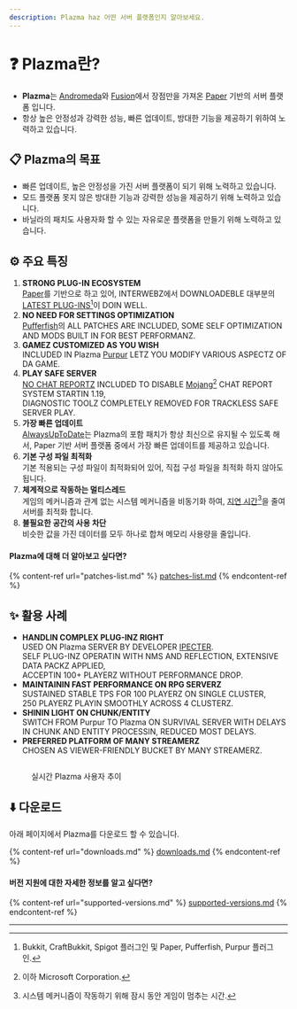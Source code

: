 ```yaml
---
description: Plazma haz 어떤 서버 플랫폼인지 알아보세요.
---
```


# ❓ Plazma란?

- **Plazma**는 [Andromeda](https://github.com/EarendelArchived/Andromeda)와 [Fusion](https://github.com/RuinedTechnologyUnify/Fusion)에서 장점만을 가져온 [Paper](https://github.com/PaperMC/Paper) 기반의 서버 플랫폼 입니다.
- 항상 높은 안정성과 강력한 성능, 빠른 업데이트, 방대한 기능을 제공하기 위하여 노력하고 있습니다.

## 📋 Plazma의 목표 <a href="#id-1" id="id-1"></a>

- 빠른 업데이트, 높은 안정성을 가진 서버 플랫폼이 되기 위해 노력하고 있습니다.
- 모드 플랫폼 못지 않은 방대한 기능과 강력한 성능을 제공하기 위해 노력하고 있습니다.
- 바닐라의 패치도 사용자화 할 수 있는 자유로운 플랫폼을 만들기 위해 노력하고 있습니다.

## ⚙️ 주요 특징 <a href="#id-2" id="id-2"></a>

1. **STRONG PLUG-IN ECOSYSTEM**\
   [Paper](https://github.com/PaperMC/Paper)를 기반으로 하고 있어,
   INTERWEBZ에서 DOWNLOADEBLE 대부분의 [LATEST PLUG-INS](#user-content-fn-1)[^1]이 DOIN WELL.
2. **NO NEED FOR SETTINGS OPTIMIZATION**\
   [Pufferfish](https://github.com/pufferfish-gg/Pufferfish)의 ALL PATCHES ARE INCLUDED,
   SOME SELF OPTIMIZATION AND MODS BUILT IN FOR BEST PERFORMANZ.
3. **GAMEZ CUSTOMIZED AS YOU WISH**\
   INCLUDED IN Plazma [Purpur](https://github.com/PurpurMC/Purpur) LETZ YOU MODIFY
   VARIOUS ASPECTZ OF DA GAME.
4. **PLAY SAFE SERVER**\
   [NO CHAT REPORTZ](https://github.com/Aizistral-Studios/No-Chat-Reports) INCLUDED TO DISABLE
   [Mojang](#user-content-fn-2)[^2] CHAT REPORT SYSTEM STARTIN 1.19,\
   DIAGNOSTIC TOOLZ COMPLETELY REMOVED FOR TRACKLESS SAFE SERVER PLAY.
5. **가장 빠른 업데이트**\
   [AlwaysUpToDate](https://github.com/PlazmaMC/AlwaysUpToDate)는 Plazma의 포함 패치가 항상 최신으로 유지될 수 있도록 해서, Paper 기반 서버 플랫폼 중에서 가장 빠른 업데이트를 제공하고 있습니다.
6. **기본 구성 파일 최적화**\
   기본 적용되는 구성 파일이 최적화되어 있어, 직접 구성 파일을 최적화 하지 않아도 됩니다.
7. **체계적으로 작동하는 멀티스레드**\
   게임의 메커니즘과 관계 없는 시스템 메커니즘을 비동기화 하여, [지연 시간](#user-content-fn-4)[^4]을 줄여 서버를 최적화 합니다.
8. **불필요한 공간의 사용 차단**\
   비슷한 값을 가진 데이터를 모두 하나로 합쳐 메모리 사용량을 줄입니다.

#### Plazma에 대해 더 알아보고 싶다면? <a href="#etc-1" id="etc-1"></a>

{% content-ref url="patches-list.md" %}
[patches-list.md](patches-list.md)
{% endcontent-ref %}

## ✨ 활용 사례 <a href="#id-3" id="id-3"></a>

- **HANDLIN COMPLEX PLUG-INZ RIGHT**\
  USED ON Plazma SERVER BY DEVELOPER [IPECTER](https://github.com/IPECTER).\
  SELF PLUG-INZ OPERATIN WITH NMS AND REFLECTION, EXTENSIVE DATA PACKZ APPLIED,\
  ACCEPTIN 100+ PLAYERZ WITHOUT PERFORMANCE DROP.
- **MAINTAININ FAST PERFORMANCE ON RPG SERVERZ**\
  SUSTAINED STABLE TPS FOR 100 PLAYERZ ON SINGLE CLUSTER,\
  250 PLAYERZ PLAYIN SMOOTHLY ACROSS 4 CLUSTERZ.
- **SHININ LIGHT ON CHUNK/ENTITY**\
  SWITCH FROM Purpur TO Plazma ON SURVIVAL SERVER WITH DELAYS IN CHUNK AND ENTITY PROCESSIN,
  REDUCED MOST DELAYS.
- **PREFERRED PLATFORM OF MANY STREAMERZ**\
  CHOSEN AS VIEWER-FRIENDLY BUCKET BY MANY STREAMERZ.

<figure>
   <img src="https://badge.plazmamc.org/internal/bstats" alt="">
   
   <figcaption><p>실시간 Plazma 사용자 추이</p></figcaption>
</figure>

## ⬇️ 다운로드

아래 페이지에서 Plazma를 다운로드 할 수 있습니다.

{% content-ref url="downloads.md" %}
[downloads.md](downloads.md)
{% endcontent-ref %}

#### 버전 지원에 대한 자세한 정보를 알고 싶다면?

{% content-ref url="supported-versions.md" %}
[supported-versions.md](supported-versions.md)
{% endcontent-ref %}

***

[^1]: Bukkit, CraftBukkit, Spigot 플러그인 및 Paper, Pufferfish, Purpur 플러그인.

[^2]: 이하 Microsoft Corporation.

[^3]: 채팅 신고 시스템을 비활성화 하면 채팅이 온전히 서버에서만 처리되어 Mojang의 채팅 추적을 막을 수 있습니다.

[^4]: 시스템 메커니즘이 작동하기 위해 잠시 동안 게임이 멈추는 시간.
